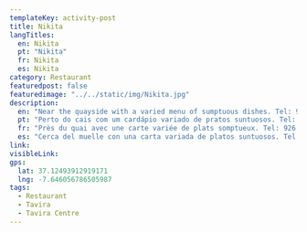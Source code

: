 ```yaml
---
templateKey: activity-post
title: Nikita 
langTitles:
  en: Nikita
  pt: "Nikita"
  fr: Nikita
  es: Nikita
category: Restaurant 
featuredpost: false
featuredimage: "../../static/img/Nikita.jpg"
description: 
  en: "Near the quayside with a varied menu of sumptuous dishes. Tel: 926 897 859"
  pt: "Perto do cais com um cardápio variado de pratos suntuosos. Tel: 926 897 859"
  fr: "Près du quai avec une carte variée de plats somptueux. Tel: 926 897 859"
  es: "Cerca del muelle con una carta variada de platos suntuosos. Tel: 926 897 859"
link:
visibleLink:
gps:
  lat: 37.12493912919171
  lng: -7.646056786505987
tags:
  - Restaurant
  - Tavira
  - Tavira Centre
---
```



